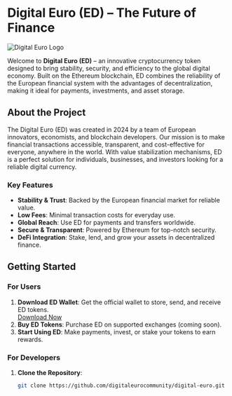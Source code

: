 # Digital Euro (ED) – The Future of Finance

![Digital Euro Logo](https://via.placeholder.com/150) <!-- Замініть це посилання на реальний URL вашого логотипу -->

Welcome to **Digital Euro (ED)** – an innovative cryptocurrency token designed to bring stability, security, and efficiency to the global digital economy. Built on the Ethereum blockchain, ED combines the reliability of the European financial system with the advantages of decentralization, making it ideal for payments, investments, and asset storage.

## About the Project

The Digital Euro (ED) was created in 2024 by a team of European innovators, economists, and blockchain developers. Our mission is to make financial transactions accessible, transparent, and cost-effective for everyone, anywhere in the world. With value stabilization mechanisms, ED is a perfect solution for individuals, businesses, and investors looking for a reliable digital currency.

### Key Features
- **Stability & Trust**: Backed by the European financial market for reliable value.
- **Low Fees**: Minimal transaction costs for everyday use.
- **Global Reach**: Use ED for payments and transfers worldwide.
- **Secure & Transparent**: Powered by Ethereum for top-notch security.
- **DeFi Integration**: Stake, lend, and grow your assets in decentralized finance.

## Getting Started

### For Users
1. **Download ED Wallet**: Get the official wallet to store, send, and receive ED tokens.  
   [Download Now](https://www.digitaleuro.io/wallet)
2. **Buy ED Tokens**: Purchase ED on supported exchanges (coming soon).
3. **Start Using ED**: Make payments, invest, or stake your tokens to earn rewards.

### For Developers
1. **Clone the Repository**:
   ```bash
   git clone https://github.com/digitaleurocommunity/digital-euro.git
